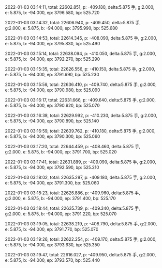 2022-01-03 03:14:11, total: 22602.851, p: -409.180, delta:5.875 手, g:2.000, e: 5.875, b: -94.000, ep: 3796.580, bp: 525.720

2022-01-03 03:14:32, total: 22606.940, p: -409.450, delta:5.875 手, g:2.000, e: 5.875, b: -94.000, ep: 3795.990, bp: 525.680

2022-01-03 03:14:53, total: 22614.345, p: -408.090, delta:5.875 手, g:2.000, e: 5.875, b: -94.000, ep: 3795.830, bp: 525.490

2022-01-03 03:15:14, total: 22638.094, p: -410.050, delta:5.875 手, g:2.000, e: 5.875, b: -94.000, ep: 3792.270, bp: 525.290

2022-01-03 03:15:35, total: 22626.556, p: -410.150, delta:5.875 手, g:2.000, e: 5.875, b: -94.000, ep: 3791.690, bp: 525.230

2022-01-03 03:15:56, total: 22636.410, p: -409.740, delta:5.875 手, g:2.000, e: 5.875, b: -94.000, ep: 3790.980, bp: 525.090

2022-01-03 03:16:17, total: 22631.666, p: -409.640, delta:5.875 手, g:2.000, e: 5.875, b: -94.000, ep: 3790.920, bp: 525.070

2022-01-03 03:16:38, total: 22629.992, p: -410.230, delta:5.875 手, g:2.000, e: 5.875, b: -94.000, ep: 3790.890, bp: 525.140

2022-01-03 03:16:59, total: 22639.762, p: -410.180, delta:5.875 手, g:2.000, e: 5.875, b: -94.000, ep: 3790.300, bp: 525.060

2022-01-03 03:17:20, total: 22644.459, p: -408.460, delta:5.875 手, g:2.000, e: 5.875, b: -94.000, ep: 3791.700, bp: 525.020

2022-01-03 03:17:41, total: 22631.889, p: -409.090, delta:5.875 手, g:2.000, e: 5.875, b: -94.000, ep: 3792.590, bp: 525.210

2022-01-03 03:18:02, total: 22635.287, p: -409.180, delta:5.875 手, g:2.000, e: 5.875, b: -94.000, ep: 3791.300, bp: 525.060

2022-01-03 03:18:23, total: 22626.886, p: -409.960, delta:5.875 手, g:2.000, e: 5.875, b: -94.000, ep: 3791.400, bp: 525.170

2022-01-03 03:18:44, total: 22635.739, p: -409.340, delta:5.875 手, g:2.000, e: 5.875, b: -94.000, ep: 3791.220, bp: 525.070

2022-01-03 03:19:05, total: 22638.219, p: -408.790, delta:5.875 手, g:2.000, e: 5.875, b: -94.000, ep: 3791.770, bp: 525.070

2022-01-03 03:19:26, total: 22622.254, p: -409.170, delta:5.875 手, g:2.000, e: 5.875, b: -94.000, ep: 3793.630, bp: 525.350

2022-01-03 03:19:47, total: 22616.027, p: -409.950, delta:5.875 手, g:2.000, e: 5.875, b: -94.000, ep: 3793.570, bp: 525.440